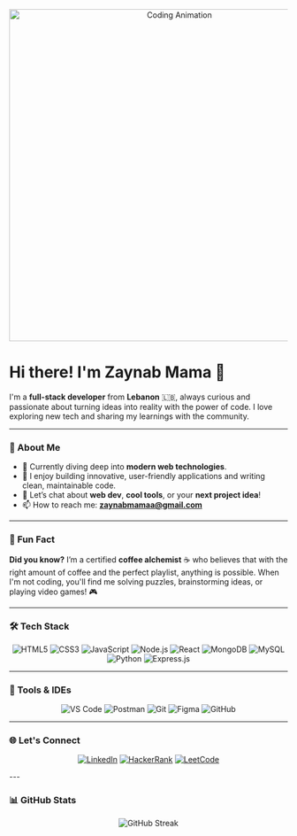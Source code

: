 <!-- Header with GIF or banner -->
<div align="center">
  <img src="https://media.giphy.com/media/hpXdHPfFI5wTABdDx9/giphy.gif" alt="Coding Animation" width="600" height="auto" />
</div>

# Hi there! I'm **Zaynab Mama** 👋

I'm a **full-stack developer** from **Lebanon** 🇱🇧, always curious and passionate about turning ideas into reality with the power of code. I love exploring new tech and sharing my learnings with the community. 

---

### 🚀 About Me

- 🌱 Currently diving deep into **modern web technologies**.
- 🧠 I enjoy building innovative, user-friendly applications and writing clean, maintainable code.
- 💬 Let’s chat about **web dev**, **cool tools**, or your **next project idea**!
- 📫 How to reach me: **[zaynabmamaa@gmail.com](mailto:zaynabmamaa@gmail.com)**

---

### 🎉 Fun Fact

**Did you know?** I’m a certified **coffee alchemist** ☕ who believes that with the right amount of coffee and the perfect playlist, anything is possible. When I'm not coding, you'll find me solving puzzles, brainstorming ideas, or playing video games! 🎮

---

### 🛠️ Tech Stack

<p align="center">
  <img src="https://img.shields.io/badge/HTML5-E34F26?style=for-the-badge&logo=html5&logoColor=white" alt="HTML5" />
  <img src="https://img.shields.io/badge/CSS3-1572B6?style=for-the-badge&logo=css3&logoColor=white" alt="CSS3" />
  <img src="https://img.shields.io/badge/JavaScript-F7DF1E?style=for-the-badge&logo=javascript&logoColor=black" alt="JavaScript" />
  <img src="https://img.shields.io/badge/Node.js-43853D?style=for-the-badge&logo=node.js&logoColor=white" alt="Node.js" />
  <img src="https://img.shields.io/badge/React-61DAFB?style=for-the-badge&logo=react&logoColor=black" alt="React" />
  <img src="https://img.shields.io/badge/MongoDB-4EA94B?style=for-the-badge&logo=mongodb&logoColor=white" alt="MongoDB" />
  <img src="https://img.shields.io/badge/MySQL-4479A1?style=for-the-badge&logo=mysql&logoColor=white" alt="MySQL" />
  <img src="https://img.shields.io/badge/Python-3776AB?style=for-the-badge&logo=python&logoColor=white" alt="Python" />
  <img src="https://img.shields.io/badge/Express.js-404D59?style=for-the-badge" alt="Express.js" />
</p>

---

### 🧰 Tools & IDEs

<p align="center">
  <img src="https://img.shields.io/badge/Visual_Studio_Code-0078D4?style=for-the-badge&logo=visual%20studio%20code&logoColor=white" alt="VS Code" />
  <img src="https://img.shields.io/badge/Postman-FF6C37?style=for-the-badge&logo=postman&logoColor=white" alt="Postman" />
  <img src="https://img.shields.io/badge/Git-F05032?style=for-the-badge&logo=git&logoColor=white" alt="Git" />
  <img src="https://img.shields.io/badge/Figma-F24E1E?style=for-the-badge&logo=figma&logoColor=white" alt="Figma" />
  <img src="https://img.shields.io/badge/GitHub-181717?style=for-the-badge&logo=github&logoColor=white" alt="GitHub" />
</p>

---

### 🌐 Let's Connect

<p align="center">
  <a href="https://www.linkedin.com/in/zaynabmama" target="_blank"><img src="https://img.shields.io/badge/LinkedIn-%230077B5.svg?style=for-the-badge&logo=linkedin&logoColor=white" alt="LinkedIn" /></a>
  <a href="https://www.hackerrank.com/zaynabmama" target="_blank"><img src="https://img.shields.io/badge/HackerRank-%232EC866.svg?style=for-the-badge&logo=hackerrank&logoColor=white" alt="HackerRank" /></a>
  <a href="https://www.leetcode.com/zaynabmama" target="_blank"><img src="https://img.shields.io/badge/LeetCode-%23FFA116.svg?style=for-the-badge&logo=leetcode&logoColor=white" alt="LeetCode" /></a>
</p>
---

### 📊 GitHub Stats

<p align="center">
  <img src="https://github-readme-streak-stats.herokuapp.com/?user=zaynabmama&theme=radical&hide_border=true" alt="GitHub Streak" />
</p>




